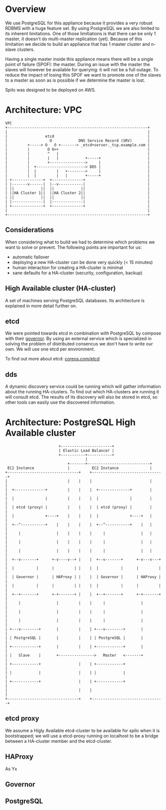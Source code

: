 Overview
========
We use PostgreSQL for this appliance because it provides a very robust RDBMS with a huge feature set. By using PostgreSQL we are also limited to its inherent limitations. One of those limitiations is that there can be only 1 master, it doesn't do multi-master replication (yet). Because of this limitation we decide to build an appliance that has 1 master cluster and n-slave clusters.

Having a single master inside this appliance means there will be a single point of failure (SPOF): the master. During an issue with the master the slaves will however be available for querying: it will not be a full outage. To reduce the impact of losing this SPOF we want to promote one of the slaves to a master as soon as is possible if we determine the master is lost.

Spilo was designed to be deployed on AWS.

Architecture: VPC
=================

	VPC                                                              
	+---------------------------------------------------------------+
	|                                                               |
	|                 etcd                                          |
	|                   O            DNS Service Record (SRV)       |
	|         +-----> O   O +-------> _etcd+server._tcp.example.com |
	|         |        O O<+                                        |
	|         |        ^   |                                        |
	|         |        |   |            +-----+                     |
	|         |        +---------------->     |                     |
	|         |  +----------------------> DDS |                     |
	|         |  |         |   +-------->     |                     |
	|         |  |         |   |        +-----+                     |
	| +--------------+  +--------------+                            |
	| |-------v------|  |--v-----------|                            |
	| ||            ||  ||            ||                            |
	| ||HA Cluster 1||  ||HA Cluster 2||                            |
	| ||            ||  ||            ||                            |
	| |--------------|  |--------------|                            |
	| +--------------+  +--------------+                            |
	|                                                               |
	+---------------------------------------------------------------+

Considerations
--------------
When considering what to build we had to determine which problems we want to solve or prevent.
The following points are important for us:

- automatic failover
- deploying a new HA-cluster can be done very quickly (< 15 minutes)
- human interaction for creating a HA-cluster is minimal
- sane defaults for a HA-cluster (security, configuration, backup)

High Available cluster (HA-cluster)
-----------------
A set of machines serving PostgreSQL databases. Its architecture is explained in more detail further on.

etcd
----
We were pointed towards etcd in combination with PostgreSQL by compose with their [governor](https://github.com/compose/governor). By using an external service which is specialized in solving the problem of distributed consencus we don't have to write our own. We will use one etcd per environment.

To find out more about etcd: [coreos.com/etcd](https://coreos.com/etcd/)

dds
---
A dynamic discovery service could be running which will gather information about the running HA-clusters. To find out which HA-clusters are running it will consult etcd.
The results of its discovery will also be stored in etcd, so other tools can easily use the discovered information.



Architecture: PostgreSQL High Available cluster
================

							+-----------------------+
							| Elastic Load Balancer |
							+-----------+-----------+
										|
								+-------+----------------------------+
	 EC2 Instance				|          EC2 Instance              |
	+--------------------------------+    +--------------------------------+
	|                           |    |    |                          |     |
	|  +--------------+         |    |    |  +--------------+        |     |
	|  |              |         |    |    |  |              |        |     |
	|  | etcd (proxy) |         |    |    |  | etcd (proxy) |        |     |
	|  |              +----+    |    |    |  |              +----+   |     |
	|  +--^-----------+    |    |    |    |  +--^-----------+    |   |     |
	|     |                |    |    |    |     |                |   |     |
	|     |                |    |    |    |     |                |   |     |
	|     |                |    |    |    |     |                |   |     |
	|  +--v-------+      +-v----v--+ |    |  +--v-------+      +-v---v---+ |
	|  |          |      |         | |    |  |          |      |         | |
	|  | Governor |      | HAProxy | |    |  | Governor |      | HAProxy | |
	|  |          |      |         | |    |  |          |      |         | |
	|  +--+-------+      +-+-------+ |    |  +--+-------+      +-+-------+ |
	|     |                |         |    |     |                |         |
	|     |                |         |    |     |                |         |
	|     |                |         |    |     |                |         |
	| +---v--------+       |         |    | +---v--------+       |         |
	| | PostgreSQL |       |         |    | | PostgreSQL |       |         |
	| +------------+       |         |    | +------------+       |         |
	| |   Slave    |       +---------------->   Master   <-------+         |
	| +------------+                 |    | +------------+                 |
	| |            |                 |    | |            |                 |
	| +------------+                 |    | +------------+                 |
	|                                |    |                                |
	+--------------------------------+    +--------------------------------+



etcd proxy
----
We assume a Higly Available etcd-cluster to be available for spilo when it is bootstrapped; we will use a etcd-proxy running on localhost to be a bridge between a HA-cluster member and the etcd-cluster.

HAProxy
----
As Yx

Governor
----

PostgreSQL
----



